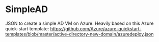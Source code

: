 # SimpleAD
JSON to create a simple AD VM on Azure.
Heavily based on this Azure quick-start template: https://github.com/Azure/azure-quickstart-templates/blob/master/active-directory-new-domain/azuredeploy.json

